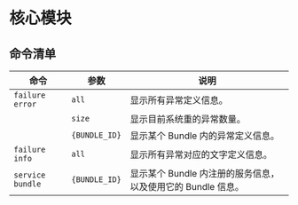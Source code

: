 # 核心模块

## 命令清单

| 命令               | 参数            | 说明                                     |
|------------------|---------------|----------------------------------------|
| `failure error`  | `all`         | 显示所有异常定义信息。                            |
|                  | `size`        | 显示目前系统重的异常数量。                          |
|                  | `{BUNDLE_ID}` | 显示某个 Bundle 内的异常定义信息。                  |
| `failure info`   | `all`         | 显示所有异常对应的文字定义信息。                       |
| `service bundle` | `{BUNDLE_ID}` | 显示某个 Bundle 内注册的服务信息，以及使用它的 Bundle 信息。 |